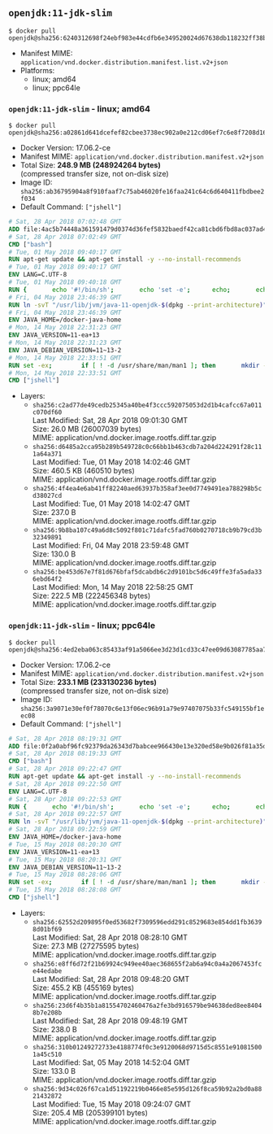 ## `openjdk:11-jdk-slim`

```console
$ docker pull openjdk@sha256:6240312698f24ebf983e44cdfb6e349520024d67638db118232ff38be20bf437
```

-	Manifest MIME: `application/vnd.docker.distribution.manifest.list.v2+json`
-	Platforms:
	-	linux; amd64
	-	linux; ppc64le

### `openjdk:11-jdk-slim` - linux; amd64

```console
$ docker pull openjdk@sha256:a02861d641dcefef82cbee3738ec902a0e212cd06ef7c6e8f7208d164bbd3bb3
```

-	Docker Version: 17.06.2-ce
-	Manifest MIME: `application/vnd.docker.distribution.manifest.v2+json`
-	Total Size: **248.9 MB (248924264 bytes)**  
	(compressed transfer size, not on-disk size)
-	Image ID: `sha256:ab36795904a8f910faaf7c75ab46020fe16faa241c64c6d640411fbdbee2f034`
-	Default Command: `["jshell"]`

```dockerfile
# Sat, 28 Apr 2018 07:02:48 GMT
ADD file:4ac5b74448a361591479d0374d36fef5832baedf42ca81cbd6fbd8ac037ad414 in / 
# Sat, 28 Apr 2018 07:02:49 GMT
CMD ["bash"]
# Tue, 01 May 2018 09:40:17 GMT
RUN apt-get update && apt-get install -y --no-install-recommends 		bzip2 		unzip 		xz-utils 	&& rm -rf /var/lib/apt/lists/*
# Tue, 01 May 2018 09:40:17 GMT
ENV LANG=C.UTF-8
# Tue, 01 May 2018 09:40:18 GMT
RUN { 		echo '#!/bin/sh'; 		echo 'set -e'; 		echo; 		echo 'dirname "$(dirname "$(readlink -f "$(which javac || which java)")")"'; 	} > /usr/local/bin/docker-java-home 	&& chmod +x /usr/local/bin/docker-java-home
# Fri, 04 May 2018 23:46:39 GMT
RUN ln -svT "/usr/lib/jvm/java-11-openjdk-$(dpkg --print-architecture)" /docker-java-home
# Fri, 04 May 2018 23:46:39 GMT
ENV JAVA_HOME=/docker-java-home
# Mon, 14 May 2018 22:31:23 GMT
ENV JAVA_VERSION=11-ea+13
# Mon, 14 May 2018 22:31:23 GMT
ENV JAVA_DEBIAN_VERSION=11~13-2
# Mon, 14 May 2018 22:33:51 GMT
RUN set -ex; 		if [ ! -d /usr/share/man/man1 ]; then 		mkdir -p /usr/share/man/man1; 	fi; 		apt-get update; 	apt-get install -y --no-install-recommends 		openjdk-11-jdk="$JAVA_DEBIAN_VERSION" 	; 	rm -rf /var/lib/apt/lists/*; 		[ "$(readlink -f "$JAVA_HOME")" = "$(docker-java-home)" ]; 		update-alternatives --get-selections | awk -v home="$(readlink -f "$JAVA_HOME")" 'index($3, home) == 1 { $2 = "manual"; print | "update-alternatives --set-selections" }'; 	update-alternatives --query java | grep -q 'Status: manual'
# Mon, 14 May 2018 22:33:51 GMT
CMD ["jshell"]
```

-	Layers:
	-	`sha256:c2ad77de49cedb25345a40be4f3ccc592075053d2d1b4cafcc67a011c070df60`  
		Last Modified: Sat, 28 Apr 2018 09:01:30 GMT  
		Size: 26.0 MB (26007039 bytes)  
		MIME: application/vnd.docker.image.rootfs.diff.tar.gzip
	-	`sha256:d6485a2cca95b289b549728c0c66bb1b463cdb7a204d224291f28c111a64a371`  
		Last Modified: Tue, 01 May 2018 14:02:46 GMT  
		Size: 460.5 KB (460510 bytes)  
		MIME: application/vnd.docker.image.rootfs.diff.tar.gzip
	-	`sha256:4f4ea4e6ab41ff82240aed63937b358af3ee0d7749491ea788298b5cd38027cd`  
		Last Modified: Tue, 01 May 2018 14:02:47 GMT  
		Size: 237.0 B  
		MIME: application/vnd.docker.image.rootfs.diff.tar.gzip
	-	`sha256:9b8ba107c49a6d8c5092f801c71dafc5fad760b0270718cb9b79cd3b32349891`  
		Last Modified: Fri, 04 May 2018 23:59:48 GMT  
		Size: 130.0 B  
		MIME: application/vnd.docker.image.rootfs.diff.tar.gzip
	-	`sha256:be453d67e7f81d676bfaf5dcabdb6c2d9101bc5d6c49ffe3fa5ada336ebd64f2`  
		Last Modified: Mon, 14 May 2018 22:58:25 GMT  
		Size: 222.5 MB (222456348 bytes)  
		MIME: application/vnd.docker.image.rootfs.diff.tar.gzip

### `openjdk:11-jdk-slim` - linux; ppc64le

```console
$ docker pull openjdk@sha256:4ed2eba063c85433af91a5066ee3d23d1cd33c47ee09d63087785aa74c8eb0ca
```

-	Docker Version: 17.06.2-ce
-	Manifest MIME: `application/vnd.docker.distribution.manifest.v2+json`
-	Total Size: **233.1 MB (233130236 bytes)**  
	(compressed transfer size, not on-disk size)
-	Image ID: `sha256:3a9071e30ef0f78070c6e13f06ec96b91a79e97407075b33fc549155bf1eec08`
-	Default Command: `["jshell"]`

```dockerfile
# Sat, 28 Apr 2018 08:19:31 GMT
ADD file:0f2a0abf96fc92379da26343d7babcee966430e13e320ed58e9b026f81a35dc0 in / 
# Sat, 28 Apr 2018 08:19:33 GMT
CMD ["bash"]
# Sat, 28 Apr 2018 09:22:47 GMT
RUN apt-get update && apt-get install -y --no-install-recommends 		bzip2 		unzip 		xz-utils 	&& rm -rf /var/lib/apt/lists/*
# Sat, 28 Apr 2018 09:22:50 GMT
ENV LANG=C.UTF-8
# Sat, 28 Apr 2018 09:22:53 GMT
RUN { 		echo '#!/bin/sh'; 		echo 'set -e'; 		echo; 		echo 'dirname "$(dirname "$(readlink -f "$(which javac || which java)")")"'; 	} > /usr/local/bin/docker-java-home 	&& chmod +x /usr/local/bin/docker-java-home
# Sat, 28 Apr 2018 09:22:57 GMT
RUN ln -svT "/usr/lib/jvm/java-11-openjdk-$(dpkg --print-architecture)" /docker-java-home
# Sat, 28 Apr 2018 09:22:59 GMT
ENV JAVA_HOME=/docker-java-home
# Tue, 15 May 2018 08:20:30 GMT
ENV JAVA_VERSION=11-ea+13
# Tue, 15 May 2018 08:20:31 GMT
ENV JAVA_DEBIAN_VERSION=11~13-2
# Tue, 15 May 2018 08:28:06 GMT
RUN set -ex; 		if [ ! -d /usr/share/man/man1 ]; then 		mkdir -p /usr/share/man/man1; 	fi; 		apt-get update; 	apt-get install -y --no-install-recommends 		openjdk-11-jdk="$JAVA_DEBIAN_VERSION" 	; 	rm -rf /var/lib/apt/lists/*; 		[ "$(readlink -f "$JAVA_HOME")" = "$(docker-java-home)" ]; 		update-alternatives --get-selections | awk -v home="$(readlink -f "$JAVA_HOME")" 'index($3, home) == 1 { $2 = "manual"; print | "update-alternatives --set-selections" }'; 	update-alternatives --query java | grep -q 'Status: manual'
# Tue, 15 May 2018 08:28:08 GMT
CMD ["jshell"]
```

-	Layers:
	-	`sha256:62552d209895f0ed53682f7309596edd291c8529683e854dd1fb36398d01bf69`  
		Last Modified: Sat, 28 Apr 2018 08:28:10 GMT  
		Size: 27.3 MB (27275595 bytes)  
		MIME: application/vnd.docker.image.rootfs.diff.tar.gzip
	-	`sha256:e8ff6d72f21b69924c949ee40aec368655f2ab6a94c0a4a2067453fce44edabe`  
		Last Modified: Sat, 28 Apr 2018 09:48:20 GMT  
		Size: 455.2 KB (455169 bytes)  
		MIME: application/vnd.docker.image.rootfs.diff.tar.gzip
	-	`sha256:23d6f4b35b1a81554702460476a2fe3bd916579be94638ded8ee84048b7e208b`  
		Last Modified: Sat, 28 Apr 2018 09:48:19 GMT  
		Size: 238.0 B  
		MIME: application/vnd.docker.image.rootfs.diff.tar.gzip
	-	`sha256:310b01249272733e4188774f0c3e9120068d9715d5c8551e910815001a45c510`  
		Last Modified: Sat, 05 May 2018 14:52:04 GMT  
		Size: 133.0 B  
		MIME: application/vnd.docker.image.rootfs.diff.tar.gzip
	-	`sha256:9d34c026f67ca1d51192219b0466e85e595d126f8ca59b92a2bd0a8821432872`  
		Last Modified: Tue, 15 May 2018 09:24:07 GMT  
		Size: 205.4 MB (205399101 bytes)  
		MIME: application/vnd.docker.image.rootfs.diff.tar.gzip
